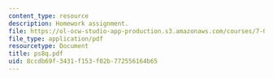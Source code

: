 ```yaml
---
content_type: resource
description: Homework assignment.
file: https://ol-ocw-studio-app-production.s3.amazonaws.com/courses/7-012-introduction-to-biology-fall-2004/8ccdb69f3431f153f02b772556164b65_ps8q.pdf
file_type: application/pdf
resourcetype: Document
title: ps8q.pdf
uid: 8ccdb69f-3431-f153-f02b-772556164b65
---
```

